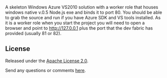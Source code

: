 A skeleton Windows Azure VS2010 solution with a worker role that houses windows native v.0.5 Node.js exe and binds it to port 80. You should be able to grab the source and run if you have Azure SDK and VS tools installed. 
As it is a worker role when you start the project you will need to open a browser and point to http://127.0.0.1 plus the port that the dev fabric has provided (usually 81 or 82).

License
-------

Released under the [Apache License 2.0](http://www.apache.org/licenses/LICENSE-2.0.html).

Send any questions or comments [here](http://twitter.com/andybritcliffe).

